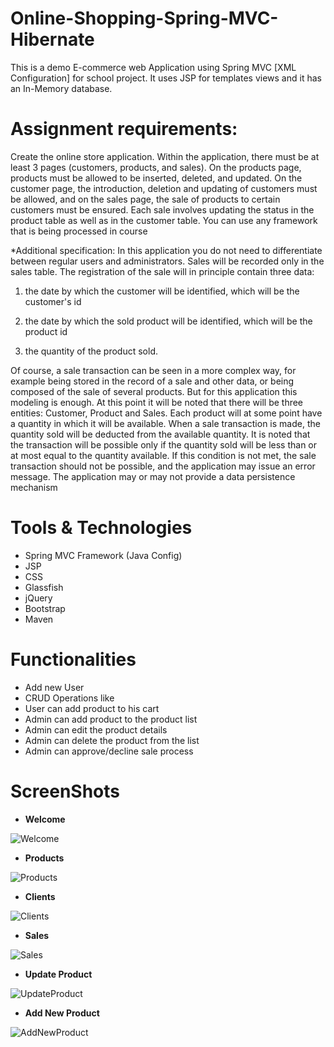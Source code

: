 # Online-Shopping-Spring-MVC-Hibernate
This is a demo E-commerce web Application using Spring MVC [XML Configuration] for school project. It uses JSP for templates views and it has an In-Memory database. 

# Assignment requirements:
Create the online store application. Within the application, there must be at least 3 pages (customers, products, and sales).
On the products page, products must be allowed to be inserted, deleted, and updated.
On the customer page, the introduction, deletion and updating of customers must be allowed, and on the sales page, the sale of products to certain customers must be ensured.
Each sale involves updating the status in the product table as well as in the customer table.
You can use any framework that is being processed in course


*Additional specification:
In this application you do not need to differentiate between regular users and administrators.
Sales will be recorded only in the sales table. The registration of the sale will in principle contain three data:
1. the date by which the customer will be identified, which will be the customer's id

2. the date by which the sold product will be identified, which will be the product id

3. the quantity of the product sold.

Of course, a sale transaction can be seen in a more complex way, for example being stored in the record of a sale and other data, or being composed of the sale of several products. But for this application this modeling is enough.
At this point it will be noted that there will be three entities: Customer, Product and Sales.
Each product will at some point have a quantity in which it will be available. When a sale transaction is made, the quantity sold will be deducted from the available quantity. It is noted that the transaction will be possible only if the quantity sold will be less than or at most equal to the quantity available. If this condition is not met, the sale transaction should not be possible, and the application may issue an error message.
The application may or may not provide a data persistence mechanism





# Tools & Technologies
*	Spring MVC Framework (Java Config)
*	JSP
*	CSS
*	Glassfish
*	jQuery
*	Bootstrap
*	Maven

# Functionalities
* Add new User 
*	CRUD Operations like
*	User can add product to his cart
*	Admin can add product to the product list
*	Admin can edit the product details
*	Admin can delete the product from the list
*	Admin can approve/decline sale process


# ScreenShots

* **Welcome**

![Welcome](https://user-images.githubusercontent.com/60060379/91293137-d4884600-e797-11ea-97a5-9696e37b8ae0.jpg)

* **Products**

![Products](https://user-images.githubusercontent.com/60060379/91293764-cc7cd600-e798-11ea-805f-ec661601cd3e.jpg)

* **Clients**

![Clients](https://user-images.githubusercontent.com/60060379/91293339-2335e000-e798-11ea-9942-082d5f1dfb3a.jpg)

* **Sales**

![Sales](https://user-images.githubusercontent.com/60060379/91293367-3183fc00-e798-11ea-95d7-7ad3bba98066.jpg)

* **Update Product**

![UpdateProduct](https://user-images.githubusercontent.com/60060379/91293396-3d6fbe00-e798-11ea-937b-d243a7e17ab9.jpg)

* **Add New Product**

![AddNewProduct](https://user-images.githubusercontent.com/60060379/91293425-46f92600-e798-11ea-9db4-39e04ab72a87.jpg)



